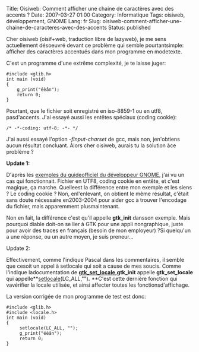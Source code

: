 Title: Oisiweb: Comment afficher une chaine de caractères avec des accents ?
Date: 2007-03-27 01:00
Category: Informatique
Tags: oisiweb, développement, GNOME
Lang: fr
Slug: oisiweb-comment-afficher-une-chaine-de-caracteres-avec-des-accents
Status: published

Cher oisiweb (oisif+web, traduction libre de lazyweb),
je me sens actuellement désoeuvré devant ce problème qui semble pourtantsimple: afficher des caractères accentués dans mon programme en modetexte.

C'est un programme d'une extrême complexité, je te laisse juger:

    #include <glib.h>
    int main (void)
    {
        g_print("éèân");
        return 0;
    }

Pourtant, que le fichier soit enregistré en iso-8859-1 ou en utf8, pasd'accents. J'ai essayé aussi les entêtes spéciaux (coding cookie):

    /* -*-coding: utf-8; -*- */

J'ai aussi essayé l'option *-finput-charset* de gcc, mais non, jen'obtiens aucun résultat concluant. Alors cher oisiweb, aurais tu la solution àce problème ?


**Update 1:**


D'après les [exemples du guideofficiel du développeur GNOME](http://www.nostarch.com/download/gnome-2-examples.tar.gz), j'ai vu un cas qui fonctionnait.
Fichier en UTF8, coding cookie en entête, et c'est magique, ça marche. Quelleest la différence entre mon exemple et les siens ? Le coding cookie ? Non, enl'enlevant, on obtient le même résultat, c'était sans doute nécessaire en2003-2004 pour aider gcc à trouver l'encodage du fichier, mais apparemment plusmaintenant.

Non en fait, la différence c'est qu'il appelle **gtk\_init** dansson exemple. Mais pourquoi diable doit-on se lier à GTK pour une appli nongraphique, juste pour avoir des traces en français (besoin de mon employeur) ?Si quelqu'un a une réponse, ou un autre moyen, je suis preneur...


Update 2:


Effectivement, comme l'indique Pascal dans les commentaires, il semble que cesoit un appel à setlocale qui soit a cause de mes soucis. Comme l'indique ladocumentation de **[gtk\_set\_locale](http://developer.gnome.org/doc/API/2.0/gtk/gtk-General.html#id2537466),gtk\_init** appelle **gtk\_set\_locale** qui appelle**[setlocale](http://www.linux-kheops.com/doc/man/manfr/man-html-0.9/man3/setlocale.3.html)(LC\_ALL,"")**.**
**C'est cette dernière fonction qui vavérifier la locale utilisée, et ainsi affecter toutes les fonctionsd'affichage.

La version corrigée de mon programme de test est donc:

    #include <glib.h>
    #include <locale.h>
    int main (void)
    {
         setlocale(LC_ALL, "");
         g_print("éèân");
         return 0;
    }
